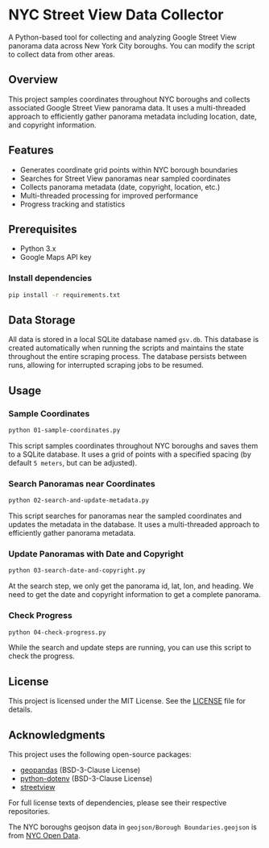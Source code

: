 # NYC Street View Data Collector

A Python-based tool for collecting and analyzing Google Street View panorama data across New York City boroughs. You can modify the script to collect data from other areas.

## Overview

This project samples coordinates throughout NYC boroughs and collects associated Google Street View panorama data. It uses a multi-threaded approach to efficiently gather panorama metadata including location, date, and copyright information.

## Features

- Generates coordinate grid points within NYC borough boundaries
- Searches for Street View panoramas near sampled coordinates
- Collects panorama metadata (date, copyright, location, etc.)
- Multi-threaded processing for improved performance
- Progress tracking and statistics

## Prerequisites

- Python 3.x
- Google Maps API key

### Install dependencies

```bash
pip install -r requirements.txt
```

## Data Storage

All data is stored in a local SQLite database named `gsv.db`. This database is created automatically when running the scripts and maintains the state throughout the entire scraping process. The database persists between runs, allowing for interrupted scraping jobs to be resumed.

## Usage

### Sample Coordinates

```bash
python 01-sample-coordinates.py
```

This script samples coordinates throughout NYC boroughs and saves them to a SQLite database. It uses a grid of points with a specified spacing (by default `5 meters`, but can be adjusted).

### Search Panoramas near Coordinates

```bash
python 02-search-and-update-metadata.py
```

This script searches for panoramas near the sampled coordinates and updates the metadata in the database. It uses a multi-threaded approach to efficiently gather panorama metadata.

### Update Panoramas with Date and Copyright

```bash
python 03-search-date-and-copyright.py
```

At the search step, we only get the panorama id, lat, lon, and heading. We need to get the date and copyright information to get a complete panorama.

### Check Progress

```bash
python 04-check-progress.py
```

While the search and update steps are running, you can use this script to check the progress.

## License

This project is licensed under the MIT License. See the [LICENSE](LICENSE) file for details.

## Acknowledgments

This project uses the following open-source packages:

- [geopandas](https://github.com/geopandas/geopandas) (BSD-3-Clause License)
- [python-dotenv](https://github.com/theskumar/python-dotenv) (BSD-3-Clause License)
- [streetview](https://github.com/robolyst/streetview)

For full license texts of dependencies, please see their respective repositories.

The NYC boroughs geojson data in `geojson/Borough Boundaries.geojson` is from [NYC Open Data](https://data.cityofnewyork.us/City-Government/Borough-Boundaries/tqmj-j8zm).
